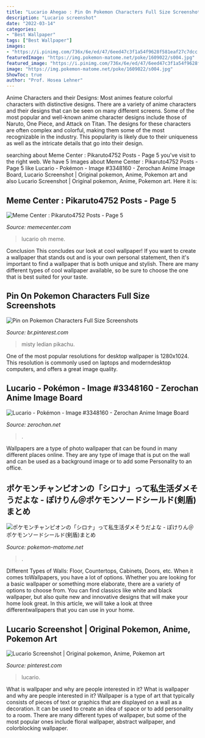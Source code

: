 ```yaml
---
title: "Lucario Ahegao : Pin On Pokemon Characters Full Size Screenshots"
description: "Lucario screenshot"
date: "2022-03-14"
categories:
- "Best Wallpaper"
tags: ["Best Wallpaper"]
images:
- "https://i.pinimg.com/736x/6e/ed/47/6eed47c3f1a54f9628f581eaf27c7dcc.jpg"
featuredImage: "https://img.pokemon-matome.net/poke/1609022/s004.jpg"
featured_image: "https://i.pinimg.com/736x/6e/ed/47/6eed47c3f1a54f9628f581eaf27c7dcc.jpg"
image: "https://img.pokemon-matome.net/poke/1609022/s004.jpg"
ShowToc: true
author: "Prof. Hosea Lehner"
---
```



Anime Characters and their Designs: Most animes feature colorful characters with distinctive designs.
There are a variety of anime characters and their designs that can be seen on many different screens. Some of the most popular and well-known anime character designs include those of Naruto, One Piece, and Attack on Titan. The designs for these characters are often complex and colorful, making them some of the most recognizable in the industry. This popularity is likely due to their uniqueness as well as the intricate details that go into their design.

	

		
searching about Meme Center : Pikaruto4752 Posts - Page 5 you've visit to the right web. We have 5 Images about Meme Center : Pikaruto4752 Posts - Page 5 like Lucario - Pokémon - Image #3348160 - Zerochan Anime Image Board, Lucario Screenshot | Original pokemon, Anime, Pokemon art and also Lucario Screenshot | Original pokemon, Anime, Pokemon art. Here it is:
		
    
## Meme Center : Pikaruto4752 Posts - Page 5

<img loading=lazy src="https://img.memecdn.com/oh-lucario_c_404343.jpg" onerror="this.onerror=null;this.src='https://tse2.mm.bing.net/th?id=OIP.GI9bPlg9m2sFXY6aITlwhAEhEs&amp;pid=15.1';" alt="Meme Center : Pikaruto4752 Posts - Page 5">

_Source: memecenter.com_

>lucario oh meme. 

	

Conclusion
This concludes our look at cool wallpaper! If you want to create a wallpaper that stands out and is your own personal statement, then it's important to find a wallpaper that is both unique and stylish. There are many different types of cool wallpaper available, so be sure to choose the one that is best suited for your taste.

    
## Pin On Pokemon Characters Full Size Screenshots

<img loading=lazy src="https://i.pinimg.com/736x/6e/ed/47/6eed47c3f1a54f9628f581eaf27c7dcc.jpg" onerror="this.onerror=null;this.src='https://tse2.mm.bing.net/th?id=OIP.scd1D_5tedQpauR8F_29AQHaPA&amp;pid=15.1';" alt="Pin on Pokemon Characters Full Size Screenshots">

_Source: br.pinterest.com_

>misty ledian pikachu. 

	

One of the most popular resolutions for desktop wallpaper is 1280x1024. This resolution is commonly used on laptops and moderndesktop computers, and offers a great image quality.

    
## Lucario - Pokémon - Image #3348160 - Zerochan Anime Image Board

<img loading=lazy src="https://s1.zerochan.net/Lucario.600.3348160.jpg" onerror="this.onerror=null;this.src='https://tse2.mm.bing.net/th?id=OIP.SEVWn4cZM3_qdvujBhKZtgHaFD&amp;pid=15.1';" alt="Lucario - Pokémon - Image #3348160 - Zerochan Anime Image Board">

_Source: zerochan.net_

>. 

	



Wallpapers are a type of photo wallpaper that can be found in many different places online. They are any type of image that is put on the wall and can be used as a background image or to add some Personality to an office.

    
## ポケモンチャンピオンの「シロナ」って私生活ダメそうだよな - ぽけりん＠ポケモンソードシールド(剣盾)まとめ

<img loading=lazy src="https://img.pokemon-matome.net/poke/1609022/s004.jpg" onerror="this.onerror=null;this.src='https://tse2.mm.bing.net/th?id=OIP.EwLCUWuijkUpuVY2y4vliQHaIv&amp;pid=15.1';" alt="ポケモンチャンピオンの「シロナ」って私生活ダメそうだよな - ぽけりん＠ポケモンソードシールド(剣盾)まとめ">

_Source: pokemon-matome.net_

>. 

	

Different Types of Walls: Floor, Countertops, Cabinets, Doors, etc.
When it comes toWallpapers, you have a lot of options. Whether you are looking for a basic wallpaper or something more elaborate, there are a variety of options to choose from. You can find classics like white and black wallpaper, but also quite new and innovative designs that will make your home look great. In this article, we will take a look at three differentwallpapers that you can use in your home.

    
## Lucario Screenshot | Original Pokemon, Anime, Pokemon Art

<img loading=lazy src="https://i.pinimg.com/736x/cf/03/ad/cf03adc5818f7afc6b645d394f3601dc.jpg" onerror="this.onerror=null;this.src='https://tse2.mm.bing.net/th?id=OIP.nFe-0g4D1cJFPPr3X6x_pAHaEK&amp;pid=15.1';" alt="Lucario Screenshot | Original pokemon, Anime, Pokemon art">

_Source: pinterest.com_

>lucario. 

	

What is wallpaper and why are people interested in it?
What is wallpaper and why are people interested in it?
Wallpaper is a type of art that typically consists of pieces of text or graphics that are displayed on a wall as a decoration. It can be used to create an idea of space or to add personality to a room. There are many different types of wallpaper, but some of the most popular ones include floral wallpaper, abstract wallpaper, and colorblocking wallpaper.

